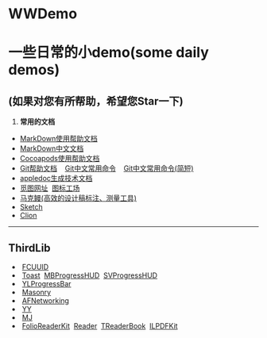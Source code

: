 # WWDemo
# 一些日常的小demo(some daily demos)
(如果对您有所帮助，希望您Star一下)
---
1. **常用的文档**
* [MarkDown使用帮助文档](http://commonmark.org/help/) 
* [MarkDown中文文档](http://www.appinn.com/markdown/#overview)
* [Cocoapods使用帮助文档](http://guides.cocoapods.org/terminal/commands.html#commands)
* [Git帮助文档](https://git-scm.com/docs)
  &nbsp; [Git中文常用命令](https://www.liaoxuefeng.com/wiki/0013739516305929606dd18361248578c67b8067c8c017b000)
  &nbsp; [Git中文常用命令(简短)](http://www.ruanyifeng.com/blog/2015/12/git-cheat-sheet.html)
* [appledoc生成技术文档](https://github.com/tomaz/appledoc/blob/master/Readme.markdown)
* [觅图网址](http://www.iconfont.cn/home/index?spm=a313x.7781069.1998910419.1.2d672ab2kTlVeF)
&nbsp;[图标工场](http://icon.wuruihong.com)
* [马克鳗(高效的设计稿标注、测量工具)](http://www.getmarkman.com/)
* [Sketch](https://www.sketchapp.com/learn/documentation/getting-started/)
* [Clion](https://www.jetbrains.com/help/clion/quick-start-guide.html)
---

##	ThirdLib
* &nbsp;[FCUUID](https://github.com/fabiocaccamo/FCUUID)
* &nbsp;[Toast](https://github.com/scalessec/Toast)
&nbsp;[MBProgressHUD](https://github.com/jdg/MBProgressHUD)
&nbsp;[SVProgressHUD](https://github.com/SVProgressHUD/SVProgressHUD)
* &nbsp;[YLProgressBar](https://github.com/yannickl/YLProgressBar)
* &nbsp;[Masonry](https://github.com/SnapKit/Masonry)
* &nbsp;[AFNetworking](https://github.com/AFNetworking/AFNetworking)
* &nbsp;[YY](https://github.com/ibireme)
* &nbsp;[MJ](https://github.com/CoderMJLee)
* &nbsp;[FolioReaderKit](https://github.com/FolioReader/FolioReaderKit) &nbsp;[Reader](https://github.com/GGGHub/Reader) &nbsp;[TReaderBook](https://github.com/12207480/TReaderBook) &nbsp;[ILPDFKit](https://github.com/derekblair/ILPDFKit)






